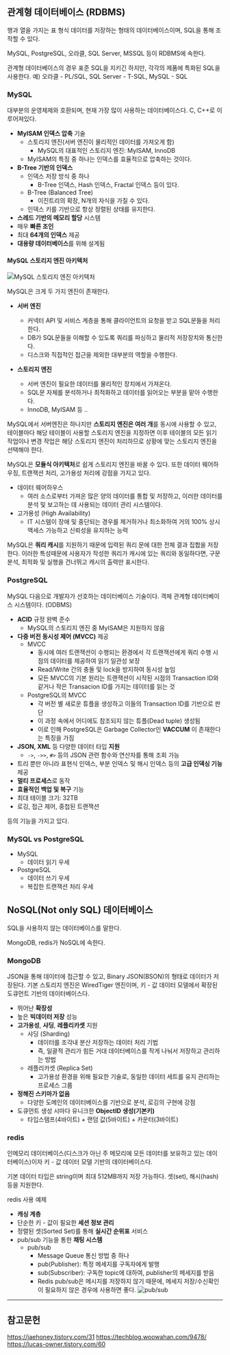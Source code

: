 ## 관계형 데이터베이스 (RDBMS)
행과 열을 가지는 표 형식 데이터를 저장하는 형태의 데이터베이스이며, SQL을 통해 조작할 수 있다.

MySQL, PostgreSQL, 오라클, SQL Server, MSSQL 등이 RDBMS에 속한다.

관계형 데이터베이스의 경우 표준 SQL을 지키긴 하지만, 각각의 제품에 특화된 SQL을 사용한다.
예) 오라클 - PL/SQL, SQL Server - T-SQL, MySQL - SQL

### MySQL
대부분의 운영체제와 호환되며, 현재 가장 많이 사용하는 데이터베이스다.
C, C++로 이루어져있다.

* **MyISAM 인덱스 압축** 기술
  * 스토리지 엔진(서버 엔진이 물리적인 데이터를 가져오게 함)
    * MySQL의 대표적인 스토리지 엔진: MyISAM, InnoDB
  * MyISAM의 특징 중 하나는 인덱스를 효율적으로 압축하는 것이다.
* **B-Tree 기반의 인덱스**
  * 인덱스 저장 방식 중 하나
    * B-Tree 인덱스, Hash 인덱스, Fractal 인덱스 등이 있다.
  * B-Tree (Balanced Tree)
    * 이진트리의 확장, N개의 자식을 가질 수 있다.
  * 인덱스 키를 기반으로 항상 정렬된 상태를 유지한다.
* **스레드 기반의 메모리 할당** 시스템
* 매우 **빠른 조인**
* 최대 **64개의 인덱스** 제공
* **대용량 데이터베이스**를 위해 설계됨

#### MySQL 스토리지 엔진 아키텍처
![MySQL 스토리지 엔진 아키텍처](4.4장%20데이터베이스의%20종류/mysql.png)

MySQL은 크게 두 가지 엔진이 존재한다.
* **서버 엔진**
  - 커넥터 API 및 서비스 계층을 통해 클라이언트의 요청을 받고 SQL문들을 처리한다.
  - DB가 SQL문들을 이해할 수 있도록 쿼리를 파싱하고 물리적 저장장치와 통신한다.
  - 디스크와 직접적인 접근을 제외한 대부분의 역할을 수행한다.

* **스토리지 엔진**
  - 서버 엔진이 필요한 데이터를 물리적인 장치에서 가져온다.
  - SQL문 자체를 분석하거나 최적화하고 데이터를 읽어오는 부분을 맡아 수행한다.
  - InnoDB, MyISAM 등 ..

MySQL에서 서버엔진은 하나지만 **스토리지 엔진은 여러 개**를 동시에 사용할 수 있고, 테이블마다 해당 테이블이 사용할 스토리지 엔진을 지정하면 이후 테이블의 모든 읽기 작업이나 변경 작업은 해당 스토리지 엔진이 처리하므로 상황에 맞는 스토리지 엔진을 선택해야 한다.

MySQL은 **모듈식 아키텍처**로 쉽게 스토리지 엔진을 바꿀 수 있다.
또한 데이터 웨어하우징, 트랜잭션 처리, 고가용성 처리에 강점을 가지고 있다.

* 데이터 웨어하우스
  * 여러 소스로부터 가져온 많은 양의 데이터를 통합 및 저장하고, 이러한 데이터를 분석 및 보고하는 데 사용되는 데이터 관리 시스템이다.
* 고가용성 (High Availability)
  * IT 시스템이 장애 및 중단되는 경우를 제거하거나 최소화하여 거의 100% 상시 액세스 가능하고 신뢰성을 유지하는 능력

MySQL은 **쿼리 캐시**를 지원하기 때문에 입력된 쿼리 문에 대한 전체 결과 집합을 저장한다.
이러한 특성때문에 사용자가 작성한 쿼리가 캐시에 있는 쿼리와 동일하다면, 구문 분석, 최적화 및 실행을 건너뛰고 캐시의 출력만 표시한다.

### PostgreSQL
MySQL 다음으로 개발자가 선호하는 데이터베이스 기술이다.
객체 관계형 데이터베이스 시스템이다. (ODBMS)

* **ACID** 규정 완벽 준수
  * MySQL의 스토리지 엔진 중 MyISAM은 지원하지 않음
* **다중 버전 동시성 제어 (MVCC)** 제공
  * MVCC
    * 동시에 여러 트랜잭션이 수행되는 환경에서 각 트랜잭션에게 쿼리 수행 시점의 데이터를 제공하여 읽기 일관성 보장
    * Read/Write 간의 충돌 및 lock을 방지하여 동시성 높임
    * 모든 MVCC의 기본 원리는 트랜잭션이 시작된 시점의 Transaction ID와 같거나 작은 Transacion ID를 가지는 데이터를 읽는 것
  * PostgreSQL의 MVCC
    * 각 버전 별 새로운 튜플을 생성하고 이들의 Transaction ID를 기반으로 판단
    * 이 과정 속에서 어디에도 참조되지 않는 튜플(Dead tuple) 생성됨
    * 이로 인해 PostgreSQL은 Garbage Collector인 **VACCUM** 이 존재한다는 특징을 가짐
* **JSON, XML** 등 다양한 데이터 타입 **지원**
  * `->`, `->>`, `#>` 등의 JSON 관련 함수와 연산자를 통해 조회 가능
* 트리 뿐만 아니라 표현식 인덱스, 부분 인덱스 및 해시 인덱스 등의 **고급 인덱싱 기능** 제공
* **멀티 프로세스**로 동작
* **효율적인 백업 및 복구** 기능
* 최대 테이블 크기: 32TB
* 로깅, 접근 제어, 중첩된 트랜잭션

등의 기능을 가지고 있다.

### MySQL vs PostgreSQL
* MySQL
  * 데이터 읽기 우세
* PostgreSQL
  * 데이터 쓰기 우세
  * 복잡한 트랜잭션 처리 우세

## NoSQL(Not only SQL) 데이터베이스
SQL을 사용하지 않는 데이터베이스를 말한다.

MongoDB, redis가 NoSQL에 속한다.

### MongoDB
JSON을 통해 데이터에 접근할 수 있고, Binary JSON(BSON)의 형태로 데이터가 저장된다.
기본 스토리지 엔진은 WiredTiger 엔진이며, 키 - 값 데이터 모델에서 확장된 도큐먼트 기반의 데이터베이스다.

* 뛰어난 **확장성**
* 높은 **빅데이터 저장** 성능
* **고가용성**, **샤딩**, **레플리카셋** 지원
  * 샤딩 (Sharding)
    * 데이터를 조각내 분산 저장하는 데이터 처리 기법
    * 즉, 일괄적 관리가 힘든 거대 데이터베이스를 작게 나눠서 저장하고 관리하는 방법
  * 레플리카셋 (Replica Set)
    * 고가용성 환경을 위해 필요한 기술로, 동일한 데이터 세트를 유지 관리하는 프로세스 그룹
* **정해진 스키마가 없음**
  * 다양한 도메인의 데이터베이스를 기반으로 분석, 로깅의 구현에 강점
* 도큐먼트 생성 시마다 유니크한 **ObjectID 생성(기본키)**
  * 타입스탬프(4바이트) + 랜덤 값(5바이트) + 카운터(3바이트)

### redis
인메모리 데이터베이스(디스크가 아닌 주 메모리에 모든 데이터를 보유하고 있는 데이터베이스)이자
키 - 값 데이터 모델 기반의 데이터베이스다.

기본 데이터 타입은 string이며 최대 512MB까지 저장 가능하다.
셋(set), 해시(hash) 등을 지원한다.

redis 사용 예제
* **캐싱 계층**
* 단순한 키 - 값이 필요한 **세션 정보 관리**
* 정렬된 셋(Sorted Set)를 통해 **실시간 순위표** 서비스
* pub/sub 기능을 통한 **채팅 시스템**
  * pub/sub
    * Message Queue 통신 방법 중 하나
    * pub(Publisher): 특정 메세지를 구독자에게 발행
    * sub(Subscriber): 구독한 topic에 대하여, publisher의 메세지를 받음
    * Redis pub/sub은 메시지를 저장하지 않기 때문에, 메세지 저장/수신확인이 필요하지 않은 경우에 사용하면 좋다.
  ![pub/sub](4.4장%20데이터베이스의%20종류/pub-sub.png)

---
## 참고문헌
https://jaehoney.tistory.com/31
https://techblog.woowahan.com/9478/
https://lucas-owner.tistory.com/60